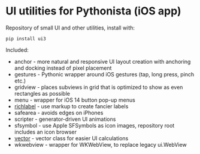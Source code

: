 # UI utilities for Pythonista (iOS app)

Repository of small UI and other utilities, install with:

    pip install ui3

Included:

- anchor - more natural and responsive UI layout creation with anchoring and docking instead of pixel placement
- gestures - Pythonic wrapper around iOS gestures (tap, long press, pinch etc.)
- gridview - places subviews in grid that is optimized to show as even rectangles as possible
- menu - wrapper for iOS 14 button pop-up menus
- [richlabel](docs/richlabel.md) - use markup to create fancier labels
- safearea - avoids edges on iPhones
- scripter - generator-driven UI animations
- sfsymbol - use Apple SFSymbols as icon images, repository root includes an icon browser
- [vector](docs/vector.md) - vector class for easier UI calculations
- wkwebview - wrapper for WKWebView, to replace legacy ui.WebView
